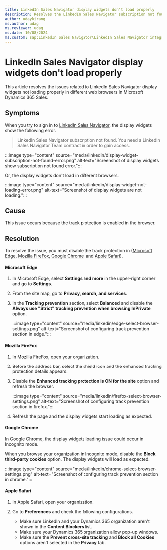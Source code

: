 ```yaml
---
title: LinkedIn Sales Navigator display widgets don't load properly
description: Resolves the LinkedIn Sales Navigator subscription not found error or display widgets don't load in different web browsers in Microsoft Dynamics 365 Sales.
author: udaykirang
ms.author: udag
ms.reviewer: udag
ms.date: 10/08/2024
ms.custom: sap:LinkedIn Sales Navigator\LinkedIn Sales Navigator integration errors
---
```

# LinkedIn Sales Navigator display widgets don't load properly

This article resolves the issues related to LinkedIn Sales Navigator display widgets not loading properly in different web browsers in Microsoft Dynamics 365 Sales.

## Symptoms

When you try to sign in to [LinkedIn Sales Navigator](/dynamics365/linkedin/integrate-sales-navigator), the display widgets show the following error.

> LinkedIn Sales Navigator subscription not found. You need a LinkedIn Sales Navigator Team contract in order to gain access.  

:::image type="content" source="media/linkedin/display-widget-subscription-not-found-error.png" alt-text="Screenshot of display widgets show subscription not found error.":::

Or, the display widgets don't load in different browsers.

:::image type="content" source="media/linkedin/display-widget-not-loading-error.png" alt-text="Screenshot of display widgets are not loading.":::

## Cause

This issue occurs because the track protection is enabled in the browser.

## Resolution

To resolve the issue, you must disable the track protection in ([Microsoft Edge](#microsoft-edge), [Mozilla FireFox](#mozilla-firefox), [Google Chrome](#google-chrome), and [Apple Safari](#apple-safari)).

#### Microsoft Edge

1. In Microsoft Edge, select **Settings and more** in the upper-right corner and go to **Settings**.
1. From the site map, go to **Privacy, search, and services**.
1. In the **Tracking prevention** section, select **Balanced** and disable the **Always use "Strict" tracking prevention when browsing InPrivate** option.  

    :::image type="content" source="media/linkedin/edge-select-browser-settings.png" alt-text="Screenshot of configuring track prevention section in edge.":::

#### Mozilla FireFox

1. In Mozilla FireFox, open your organization.
1. Before the address bar, select the shield icon and the enhanced tracking protection details appears.  
1. Disable the **Enhanced tracking protection is ON for the site** option and refresh the browser.  

    :::image type="content" source="media/linkedin/firefox-select-browser-settings.png" alt-text="Screenshot of configuring track prevention section in firefox.":::

1. Refresh the page and the display widgets start loading as expected.

#### Google Chrome

In Google Chrome, the display widgets loading issue could occur in Incognito mode.

When you browse your organization in Incognito mode, disable the **Block third-party cookies** option. The display widgets will load as expected.  

:::image type="content" source="media/linkedin/chrome-select-browser-settings.png" alt-text="Screenshot of configuring track prevention section in chrome.":::

#### Apple Safari

1. In Apple Safari, open your organization.
1. Go to **Preferences** and check the following configurations.

    - Make sure LinkedIn and your Dynamics 365 organization aren't shown in the **Content Blockers** list.  
    - Make sure your Dynamics 365 organization allow pop-up windows.  
    - Make sure the **Prevent cross-site tracking** and **Block all Cookies** options aren't selected in the **Privacy** tab.  
